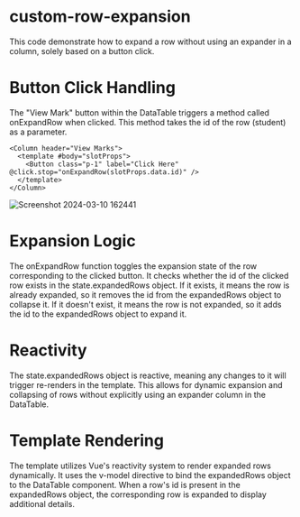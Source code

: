 # custom-row-expansion
This code demonstrate how to expand a row without using an expander in a column, solely based on a button click.

# Button Click Handling
The "View Mark" button within the DataTable triggers a method called onExpandRow when clicked.
This method takes the id of the row (student) as a parameter.

    <Column header="View Marks">
      <template #body="slotProps">
        <Button class="p-1" label="Click Here" @click.stop="onExpandRow(slotProps.data.id)" />
      </template>
    </Column>

![Screenshot 2024-03-10 162441](https://github.com/abhinandkaippalli/custom-row-expansion-primevue-data-table/assets/114295910/ca53be37-d475-4a01-8f8d-42b23ad04ccd)

# Expansion Logic
The onExpandRow function toggles the expansion state of the row corresponding to the clicked button.
It checks whether the id of the clicked row exists in the state.expandedRows object.
If it exists, it means the row is already expanded, so it removes the id from the expandedRows object to collapse it.
If it doesn't exist, it means the row is not expanded, so it adds the id to the expandedRows object to expand it.

# Reactivity
The state.expandedRows object is reactive, meaning any changes to it will trigger re-renders in the template.
This allows for dynamic expansion and collapsing of rows without explicitly using an expander column in the DataTable.

# Template Rendering
The template utilizes Vue's reactivity system to render expanded rows dynamically.
It uses the v-model directive to bind the expandedRows object to the DataTable component.
When a row's id is present in the expandedRows object, the corresponding row is expanded to display additional details.
